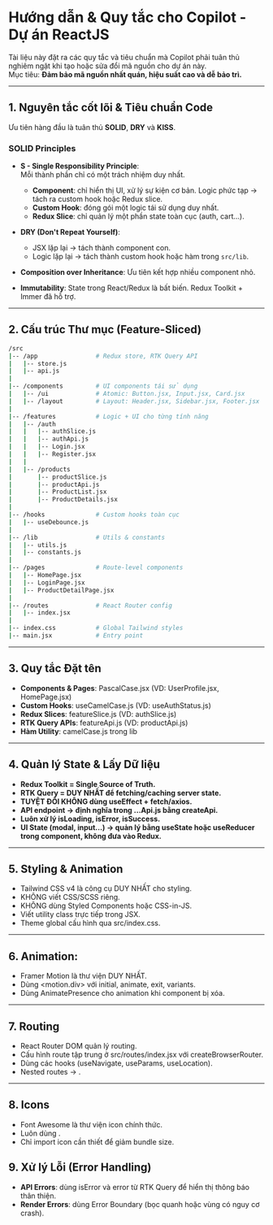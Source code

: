 # Hướng dẫn & Quy tắc cho Copilot - Dự án ReactJS

Tài liệu này đặt ra các quy tắc và tiêu chuẩn mà Copilot phải tuân thủ nghiêm ngặt khi tạo hoặc sửa đổi mã nguồn cho dự án này.  
Mục tiêu: **Đảm bảo mã nguồn nhất quán, hiệu suất cao và dễ bảo trì.**

---

## 1. Nguyên tắc cốt lõi & Tiêu chuẩn Code

Ưu tiên hàng đầu là tuân thủ **SOLID**, **DRY** và **KISS**.

### SOLID Principles

- **S - Single Responsibility Principle**:  
  Mỗi thành phần chỉ có một trách nhiệm duy nhất.
  - **Component**: chỉ hiển thị UI, xử lý sự kiện cơ bản. Logic phức tạp → tách ra custom hook hoặc Redux slice.
  - **Custom Hook**: đóng gói một logic tái sử dụng duy nhất.
  - **Redux Slice**: chỉ quản lý một phần state toàn cục (auth, cart...).

- **DRY (Don't Repeat Yourself)**:
  - JSX lặp lại → tách thành component con.
  - Logic lặp lại → tách thành custom hook hoặc hàm trong `src/lib`.

- **Composition over Inheritance**: Ưu tiên kết hợp nhiều component nhỏ.

- **Immutability**: State trong React/Redux là bất biến. Redux Toolkit + Immer đã hỗ trợ.

---

## 2. Cấu trúc Thư mục (Feature-Sliced)

```bash
/src
|-- /app                # Redux store, RTK Query API
|   |-- store.js
|   |-- api.js
|
|-- /components         # UI components tái sử dụng
|   |-- /ui             # Atomic: Button.jsx, Input.jsx, Card.jsx
|   |-- /layout         # Layout: Header.jsx, Sidebar.jsx, Footer.jsx
|
|-- /features           # Logic + UI cho từng tính năng
|   |-- /auth
|   |   |-- authSlice.js
|   |   |-- authApi.js
|   |   |-- Login.jsx
|   |   |-- Register.jsx
|   |
|   |-- /products
|       |-- productSlice.js
|       |-- productApi.js
|       |-- ProductList.jsx
|       |-- ProductDetails.jsx
|
|-- /hooks              # Custom hooks toàn cục
|   |-- useDebounce.js
|
|-- /lib                # Utils & constants
|   |-- utils.js
|   |-- constants.js
|
|-- /pages              # Route-level components
|   |-- HomePage.jsx
|   |-- LoginPage.jsx
|   |-- ProductDetailPage.jsx
|
|-- /routes             # React Router config
|   |-- index.jsx
|
|-- index.css           # Global Tailwind styles
|-- main.jsx            # Entry point
```

---

## 3. Quy tắc Đặt tên

- **Components & Pages**: PascalCase.jsx (VD: UserProfile.jsx, HomePage.jsx)
- **Custom Hooks**: useCamelCase.js (VD: useAuthStatus.js)
- **Redux Slices**: featureSlice.js (VD: authSlice.js)
- **RTK Query APIs**: featureApi.js (VD: productApi.js)
- **Hàm Utility**: camelCase.js trong lib

---

## 4. Quản lý State & Lấy Dữ liệu

- **Redux Toolkit = Single Source of Truth.**
- **RTK Query = DUY NHẤT để fetching/caching server state.**
- **TUYỆT ĐỐI KHÔNG dùng useEffect + fetch/axios.**
- **API endpoint → định nghĩa trong ...Api.js bằng createApi.**
- **Luôn xử lý isLoading, isError, isSuccess.**
- **UI State (modal, input…) → quản lý bằng useState hoặc useReducer trong component, không đưa vào Redux.**

---

## 5. Styling & Animation

- Tailwind CSS v4 là công cụ DUY NHẤT cho styling.
- KHÔNG viết CSS/SCSS riêng.
- KHÔNG dùng Styled Components hoặc CSS-in-JS.
- Viết utility class trực tiếp trong JSX.
- Theme global cấu hình qua src/index.css.

---

## 6. Animation:

- Framer Motion là thư viện DUY NHẤT.
- Dùng <motion.div> với initial, animate, exit, variants.
- Dùng AnimatePresence cho animation khi component bị xóa.

---

## 7. Routing

- React Router DOM quản lý routing.
- Cấu hình route tập trung ở src/routes/index.jsx với createBrowserRouter.
- Dùng các hooks (useNavigate, useParams, useLocation).
- Nested routes → <Outlet />.

---

## 8. Icons

- Font Awesome là thư viện icon chính thức.
- Luôn dùng <FontAwesomeIcon icon={...} />.
- Chỉ import icon cần thiết để giảm bundle size.

## 9. Xử lý Lỗi (Error Handling)

- **API Errors**: dùng isError và error từ RTK Query để hiển thị thông báo thân thiện.
- **Render Errors**: dùng Error Boundary (bọc quanh <Outlet /> hoặc vùng có nguy cơ crash).
